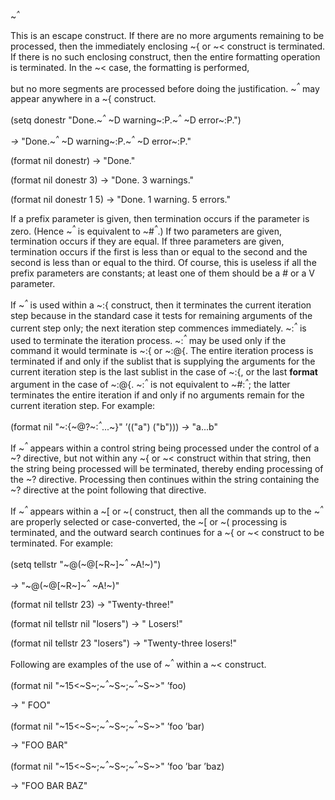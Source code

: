  



&#126;<i><sup>^</sup></i> 



This is an escape construct. If there are no more arguments remaining to be processed, then the immediately enclosing &#126;\{ or &#126;&lt; construct is terminated. If there is no such enclosing construct, then the entire formatting operation is terminated. In the &#126;&lt; case, the formatting is performed, 



but no more segments are processed before doing the justification. &#126;<i><sup>^</sup></i> may appear anywhere in a &#126;\{ construct. 



(setq donestr "Done.&#126;<i><sup>^</sup></i> &#126;D warning&#126;:P.&#126;<i><sup>^</sup></i> &#126;D error&#126;:P.") 



<i>→</i> "Done.&#126;<i><sup>^</sup></i> &#126;D warning&#126;:P.&#126;<i><sup>^</sup></i> &#126;D error&#126;:P." 



(format nil donestr) → "Done." 



(format nil donestr 3) → "Done. 3 warnings." 



(format nil donestr 1 5) → "Done. 1 warning. 5 errors." 



If a prefix parameter is given, then termination occurs if the parameter is zero. (Hence &#126;<i><sup>^</sup></i> is equivalent to &#126;#<i><sup>^</sup></i>.) If two parameters are given, termination occurs if they are equal. If three parameters are given, termination occurs if the first is less than or equal to the second and the second is less than or equal to the third. Of course, this is useless if all the prefix parameters are constants; at least one of them should be a # or a V parameter. 



If &#126;<i><sup>^</sup></i> is used within a &#126;:\{ construct, then it terminates the current iteration step because in the standard case it tests for remaining arguments of the current step only; the next iteration step commences immediately. &#126;:<i><sup>^</sup></i> is used to terminate the iteration process. &#126;:<i><sup>^</sup></i> may be used only if the command it would terminate is &#126;:\{ or &#126;:@\{. The entire iteration process is terminated if and only if the sublist that is supplying the arguments for the current iteration step is the last sublist in the case of &#126;:\{, or the last <b>format</b> argument in the case of &#126;:@\{. &#126;:<i><sup>^</sup></i> is not equivalent to &#126;#:<i><sup>^</sup></i>; the latter terminates the entire iteration if and only if no arguments remain for the current iteration step. For example: 



(format nil "&#126;:\{&#126;@?&#126;:<i><sup>^</sup></i>...&#126;\}" ’(("a") ("b"))) <i>→</i> "a...b" 



If &#126;<i><sup>^</sup></i> appears within a control string being processed under the control of a &#126;? directive, but not within any &#126;\{ or &#126;&lt; construct within that string, then the string being processed will be terminated, thereby ending processing of the &#126;? directive. Processing then continues within the string containing the &#126;? directive at the point following that directive. 







 



 



If &#126;<i><sup>^</sup></i> appears within a &#126;[ or &#126;( construct, then all the commands up to the &#126;<i><sup>^</sup></i> are properly selected or case-converted, the &#126;[ or &#126;( processing is terminated, and the outward search continues for a &#126;\{ or &#126;&lt; construct to be terminated. For example: 



(setq tellstr "&#126;@(&#126;@[&#126;R&#126;]&#126;<i><sup>^</sup></i> &#126;A!&#126;)") 



<i>→</i> "&#126;@(&#126;@[&#126;R&#126;]&#126;<i><sup>^</sup></i> &#126;A!&#126;)" 



(format nil tellstr 23) → "Twenty-three!" 



(format nil tellstr nil "losers") → " Losers!" 



(format nil tellstr 23 "losers") → "Twenty-three losers!" 



Following are examples of the use of &#126;<i><sup>^</sup></i> within a &#126;&lt; construct. 



(format nil "&#126;15&lt;&#126;S&#126;;&#126;<i><sup>^</sup></i>&#126;S&#126;;&#126;<i><sup>^</sup></i>&#126;S&#126;&gt;" ’foo) 



→ " FOO" 



(format nil "&#126;15&lt;&#126;S&#126;;&#126;<i><sup>^</sup></i>&#126;S&#126;;&#126;<i><sup>^</sup></i>&#126;S&#126;&gt;" ’foo ’bar) 



→ "FOO BAR" 



(format nil "&#126;15&lt;&#126;S&#126;;&#126;<i><sup>^</sup></i>&#126;S&#126;;&#126;<i><sup>^</sup></i>&#126;S&#126;&gt;" ’foo ’bar ’baz) 



→ "FOO BAR BAZ" 




